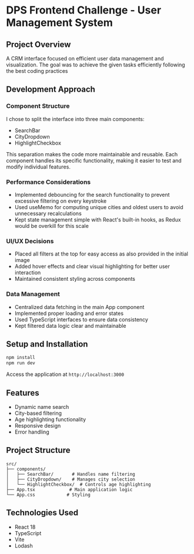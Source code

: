 # DPS Frontend Challenge - User Management System

## Project Overview

A CRM interface focused on efficient user data management and visualization. The goal was to achieve the given tasks efficiently following the best coding practices

## Development Approach

### Component Structure

I chose to split the interface into three main components:

-   SearchBar
-   CityDropdown
-   HighlightCheckbox

This separation makes the code more maintainable and reusable. Each component handles its specific functionality, making it easier to test and modify individual features.

### Performance Considerations

-   Implemented debouncing for the search functionality to prevent excessive filtering on every keystroke
-   Used useMemo for computing unique cities and oldest users to avoid unnecessary recalculations
-   Kept state management simple with React's built-in hooks, as Redux would be overkill for this scale

### UI/UX Decisions

-   Placed all filters at the top for easy access as also provided in the initial image
-   Added hover effects and clear visual highlighting for better user interaction
-   Maintained consistent styling across components

### Data Management

-   Centralized data fetching in the main App component
-   Implemented proper loading and error states
-   Used TypeScript interfaces to ensure data consistency
-   Kept filtered data logic clear and maintainable

## Setup and Installation

```bash
npm install
npm run dev
```

Access the application at `http://localhost:3000`

## Features

-   Dynamic name search
-   City-based filtering
-   Age highlighting functionality
-   Responsive design
-   Error handling

## Project Structure

```
src/
├── components/
│   ├── SearchBar/       # Handles name filtering
│   ├── CityDropdown/    # Manages city selection
│   └── HighlightCheckbox/  # Controls age highlighting
├── App.tsx             # Main application logic
└── App.css            # Styling
```

## Technologies Used

-   React 18
-   TypeScript
-   Vite
-   Lodash
